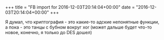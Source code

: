 +++
title = "FB import for 2016-12-03T20:14:04+00:00"
date = "2016-12-03T20:14:04+00:00"
+++

Я думал, что криптография - это какие-то адские непонятные функции, а пока - это танцы с бубном вокруг xor (может дальше будет что-то новое, конечно, я только до DES дошел)




